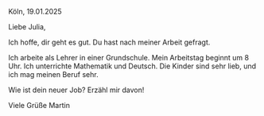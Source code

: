 Köln, 19.01.2025

Liebe Julia,

Ich hoffe, dir geht es gut. Du hast nach meiner Arbeit gefragt.

Ich arbeite als Lehrer in einer Grundschule. Mein Arbeitstag beginnt um 8 Uhr. Ich unterrichte Mathematik und Deutsch. Die Kinder sind sehr lieb, und ich mag meinen Beruf sehr.

Wie ist dein neuer Job? Erzähl mir davon!

Viele Grüße
Martin